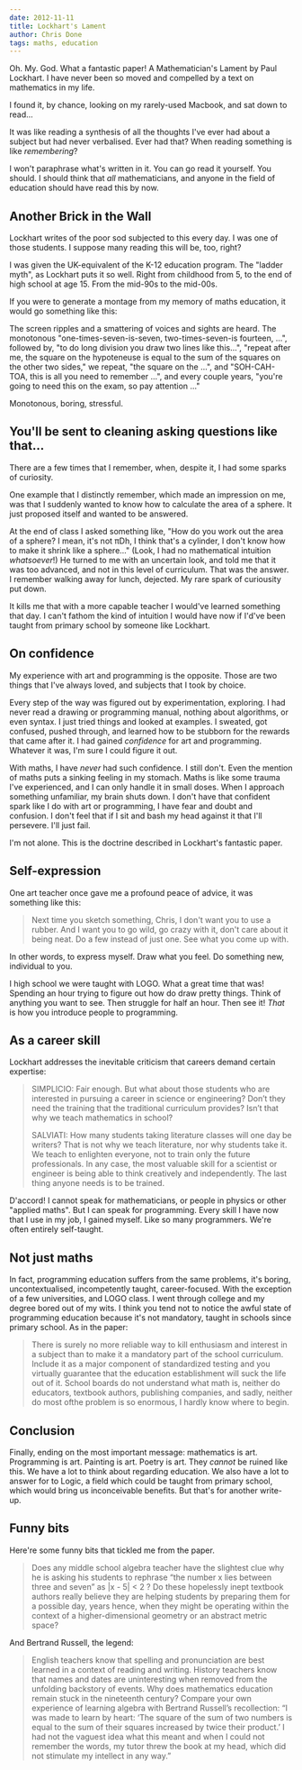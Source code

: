 ```yaml
---
date: 2012-11-11
title: Lockhart's Lament
author: Chris Done
tags: maths, education
---
```


Oh. My. God. What a fantastic paper! A Mathematician's Lament by Paul
Lockhart. I have never been so moved and compelled by a text on
mathematics in my life.

I found it, by chance, looking on my rarely-used Macbook, and sat down
to read...

It was like reading a synthesis of all the thoughts I've ever had
about a subject but had never verbalised. Ever had that? When reading
something is like *remembering*?

I won't paraphrase what's written in it. You can go read it
yourself. You should. I should think that *all* mathematicians, and
anyone in the field of education should have read this by now.

## Another Brick in the Wall

Lockhart writes of the poor sod subjected to this every day. I was one
of those students. I suppose many reading this will be, too, right?

I was given the UK-equivalent of the K-12 education program. The "ladder
myth", as Lockhart puts it so well. Right from childhood from 5, to the
end of high school at age 15. From the mid-90s to the mid-00s.

If you were to generate a montage from my memory of maths education,
it would go something like this:

The screen ripples and a smattering of voices and sights are
heard. The monotonous "one-times-seven-is-seven, two-times-seven-is
fourteen, ...", followed by, "to do long division you draw two lines
like this...", "repeat after me, the square on the hypoteneuse is
equal to the sum of the squares on the other two sides," we repeat,
"the square on the ...", and "SOH-CAH-TOA, this is all you need to
remember ...", and every couple years, "you're going to need this on
the exam, so pay attention ..."

Monotonous, boring, stressful.

## You'll be sent to cleaning asking questions like that...

There are a few times that I remember, when, despite it, I had
some sparks of curiosity.

One example that I distinctly remember, which made an impression on
me, was that I suddenly wanted to know how to calculate the area of a
sphere. It just proposed itself and wanted to be answered.

At the end of class I asked something like, "How do you work out the
area of a sphere? I mean, it's not πDh, I think that's a cylinder, I
don't know how to make it shrink like a sphere..." (Look, I had no
mathematical intuition *whatsoever*!)  He turned to me with an uncertain
look, and told me that it was too advanced, and not in this level of
curriculum. That was the answer. I remember walking away for lunch,
dejected. My rare spark of curiousity put down.

It kills me that with a more capable teacher I would've learned
something that day. I can't fathom the kind of intuition I would have
now if I'd've been taught from primary school by someone like
Lockhart.

## On confidence

My experience with art and programming is the
opposite. Those are two things that I've always loved, and subjects that
I took by choice.

Every step of the way was figured out by experimentation, exploring. I
had never read a drawing or programming manual, nothing about
algorithms, or even syntax. I just tried things and looked at
examples. I sweated, got confused, pushed through, and learned how to be
stubborn for the rewards that came after it. I had gained *confidence*
for art and programming. Whatever it was, I'm sure I could figure it
out.

With maths, I have *never* had such confidence. I still don't. Even the
mention of maths puts a sinking feeling in my stomach. Maths is like
some trauma I've experienced, and I can only handle it in small
doses. When I approach something unfamiliar, my brain shuts down. I
don't have that confident spark like I do with art or programming, I
have fear and doubt and confusion. I don't feel that if I sit and bash
my head against it that I'll persevere. I'll just fail.

I'm not alone. This is the doctrine described in Lockhart's fantastic
paper.

## Self-expression

One art teacher once gave me a profound peace of advice, it was
something like this:

> Next time you sketch something, Chris, I don't want you to use a
> rubber. And I want you to go wild, go crazy with it, don't care about
> it being neat. Do a few instead of just one. See what you come up
> with.

In other words, to express myself. Draw what you feel. Do something new,
individual to you.

I high school we were taught with LOGO. What a great time that was!
Spending an hour trying to figure out how do draw pretty things. Think
of anything you want to see. Then struggle for half an hour. Then see
it!  *That* is how you introduce people to programming.

## As a career skill

Lockhart addresses the inevitable criticism that careers demand
certain expertise:

> SIMPLICIO: Fair enough.  But what about those students who are
> interested in pursuing a career in science or engineering?  Don’t they
> need the training that the traditional curriculum provides?  Isn’t
> that why we teach mathematics in school?
>
> SALVIATI: How many students taking literature classes will one day be
> writers? That is not why we teach literature, nor why students take
> it.  We teach to enlighten everyone, not to train only the future
> professionals.  In any case, the most valuable skill for a scientist
> or engineer is being able to think creatively and independently.  The
> last thing anyone needs is to be trained.

D'accord! I cannot speak for mathematicians, or people in physics or other
"applied maths". But I can speak for programming. Every skill I have now
that I use in my job, I gained myself. Like so many programmers. We're
often entirely self-taught.

## Not just maths

In fact, programming education suffers from the same problems, it's
boring, uncontextualised, incompetently taught, career-focused. With the
exception of a few universities, and LOGO class. I went through college
and my degree bored out of my wits. I think you tend not to notice the
awful state of programming education because it's not mandatory, taught
in schools since primary school. As in the paper:

> There is surely no more reliable way to kill enthusiasm and interest
> in a subject than to make it a mandatory part of the school
> curriculum.  Include it as a major component of standardized testing
> and you virtually guarantee that the education establishment will suck
> the life out of it.  School boards do not understand what math is,
> neither do educators, textbook authors, publishing companies, and
> sadly, neither do most ofthe problem is so enormous, I hardly know
> where to begin.

## Conclusion

Finally, ending on the most important message: mathematics is
art. Programming is art. Painting is art. Poetry is art. They *cannot*
be ruined like this. We have a lot to think about regarding
education. We also have a lot to answer for to Logic, a field which
could be taught from primary school, which would bring us inconceivable
benefits. But that's for another write-up.

## Funny bits

Here're some funny bits that tickled me from the paper.

> Does any middle school algebra teacher have the slightest clue why he
> is asking his students to rephrase “the number x lies between three
> and seven” as |x - 5| < 2 ?  Do these hopelessly inept textbook
> authors really believe they are helping students by preparing them for
> a possible day, years hence, when they might be operating within the
> context of a higher-dimensional geometry or an abstract metric space?

And Bertrand Russell, the legend:

> English teachers know that spelling and pronunciation are best learned
> in a context of reading and writing.  History teachers know that names
> and dates are uninteresting when removed from the unfolding backstory
> of events.  Why does mathematics education remain stuck in the
> nineteenth century?  Compare your own experience of learning algebra
> with Bertrand Russell’s recollection: “I was made to learn by heart:
> ‘The square of the sum of two numbers is equal to the sum of their
> squares increased by twice their product.’ I had not the vaguest idea
> what this meant and when I could not remember the words, my tutor
> threw the book at my head, which did not stimulate my intellect in any
> way.”
